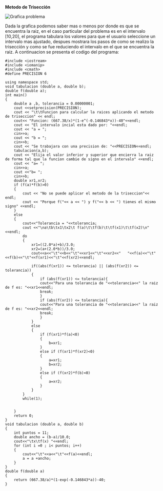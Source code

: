**Metodo de Trisección**

![Grafica problema](https://www.desmos.com/calculator/o6edztblgt)

Dada la grafica podemos saber mas o menos por donde es que se encuentra la raiz, en el caso particular del problema es en el intervalo [10,20], el programa tabulara los valores para que el usuario seleccione un intervalo mas ajustado, despues mostrara los pasos de como se realizo la trisección y como se fue reduciendo el intervalo en el que se encuentra la raiz.
A continuacion se presenta el codigo del programa:

    #include <iostream>
    #include <iomanip>
    #include <cmath>
    #define PRECISION 6
    
    using namespace std;
    void tabulacion (double a, double b);
    double f(double a);
    int main()
    {
        double a ,b, tolerancia = 0.00000001;
        cout <<setprecision(PRECISION);
        cout << "\t\tFuncion para calcular la raices aplicando el metodo de triseccion" << endl;
        cout<< "Funcion: (667.38/x)*(1-e^(-0.146843*x))-40"<<endl;
        cout << "El intervalo incial esta dado por: "<<endl;
        cout << "a = ";
        cin>>a;
        cout << "b = ";
        cin>>b;
        cout << "Se trabajara con una precision de: "<<PRECISION<<endl;
        tabulacion(a,b);
        cout << "Elija el valor inferior y superior que encierra la raiz de forma tal que la funcion cambie de signo en el intervalo" <<endl;
        cout << "a= ";
        cin>>a;
        cout <<"b= ";
        cin>>b;
        double xr1,xr2;
        if (f(a)*f(b)>0)
        {
            cout << "No se puede aplicar el metodo de la triseccion"<< endl;
            cout << "Porque f("<< a << ") y f("<< b << ") tienes el mismo signo" <<endl;
        }
        else
        {
            cout<<"Tolerancia = "<<tolerancia;
            cout <<"\na\tb\tx1\tx2\t f(a)\t\tf(b)\t\tf(x1)\t\tf(x2)\n"<<endl;
            do
            {
                xr1=((2.0*a)+b)/3.0;
                xr2=(a+(2.0*b))/3.0;
                cout<<a<<"\t"<<b<<"\t"<<xr1<<"\t"<<xr2<<"   "<<f(a)<<"\t"<<f(b)<<"\t"<<f(xr1)<<"\t"<<f(xr2)<<endl;
    
                if((abs(f(xr1)) <= tolerancia) || (abs(f(xr2)) <= tolerancia))
                {
                    if (abs(f(xr1)) <= tolerancia){
                    cout<<"Para una tolerancia de "<<tolerancia<<" la raiz de f es: "<<xr1<<endl;
                    break;
                    }
                    if (abs(f(xr2)) <= tolerancia){
                    cout<<"Para una tolerancia de "<<tolerancia<<" la raiz de f es: "<<xr2<<endl;
                    break;
                    }
                }
                else
                {
                    if (f(xr1)*f(a)<0)
                    {
                        b=xr1;
                    }
                    else if (f(xr1)*f(xr2)<0)
                    {
                        a=xr1;
                        b=xr2;
                    }
                    else if (f(xr2)*f(b)<0)
                    {
                        a=xr2;
                    }
                }
            }
            while(1);
    
    
        }
        return 0;
    }
    void tabulacion (double a, double b)
    {
        int puntos = 11;
        double ancho = (b-a)/10.0;
        cout<<"\tx\tf(x) "<<endl;
        for (int i =0 ; i< puntos; i++)
        {
            cout<<"\t"<<a<<"\t"<<f(a)<<endl;
            a = a +ancho;
        }
    }
    double f(double a)
    {
        return (667.38/a)*(1-exp(-0.146843*a))-40;
    }



